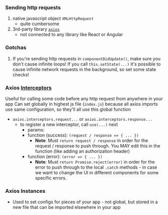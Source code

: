 ### Sending http requests
1) native javascript object `XMLHttpRequest`
    - quite cumbersome
1) 3rd-party library [`axios`](https://github.com/axios/axios)
    - not connected to any library like React or Angular

### Gotchas
1. If you're sending http requests in `componentDidUpdate()`, make sure you don't cause infinite loops! If you call `this.setState(...)` it's possible to cause infinite network requests in the background, so set some state checks!

### Axios [Interceptors](https://github.com/axios/axios#interceptors)
Useful for calling some code before any http request from anywhere in your app
Can set globally in highest js file (`index.js`) because all axios imports use same configuration, so they'll all use this global function
- `axios.interceptors.request...` or `axios.interceptors.response...`
    - to register a new interceptor, call `use(...)` next
        - params:
        - function (success): `(request / response => { ... })`
            - **Note**: Must `return request / response` in order for the request / response to push through. You MAY edit this in the function (like adding an authorization header)
        - function (error): `(error => { ... })`
            - **Note**: Must `return Promise.reject(error)` in order for the error to push through to the local `.catch` methods - in case we want to change the UI in different components for some specific errors.

### Axios Instances
- Used to set configs for pieces of your app - not global, but stored in a new file that can be imported elsewhere in your app